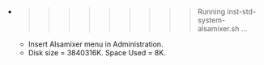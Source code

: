 * >>>>>>>>> Running inst-std-system-alsamixer.sh ...
  * Insert Alsamixer menu in Administration.
  * Disk size = 3840316K. Space Used = 8K.
